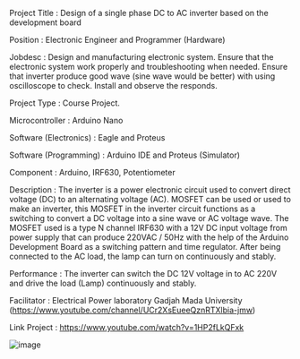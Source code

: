 Project Title			:	Design of a single phase DC to AC inverter based on the development board

Position			:	Electronic Engineer and Programmer (Hardware)

Jobdesc	:	Design and manufacturing electronic system. Ensure that the electronic system work properly and troubleshooting when needed. Ensure that inverter produce good wave (sine wave would be better) with using oscilloscope to check. Install and observe the responds.

Project Type	:	Course Project.

Microcontroller	:	Arduino Nano

Software (Electronics)	:	Eagle and Proteus

Software (Programming)	:	Arduino IDE and Proteus (Simulator)

Component	:	Arduino, IRF630, Potentiometer

Description			 :	The inverter is a power electronic circuit used to convert direct voltage (DC) to an alternating voltage (AC). MOSFET can be used or used to make an inverter, this MOSFET in the inverter circuit functions as a switching to convert a DC voltage into a sine wave or AC voltage wave. The MOSFET used is a type N channel IRF630 with a 12V DC input voltage from power supply that can produce 220VAC / 50Hz with the help of the Arduino Development Board as a switching pattern and time regulator. After being connected to the AC load, the lamp can turn on continuously and stably.

Performance	:	The inverter can switch the DC 12V voltage in to AC 220V and drive the load (Lamp) continuously and stably.

Facilitator	:	Electrical Power laboratory Gadjah Mada University	(https://www.youtube.com/channel/UCr2XsEueeQznRTXlbia-jmw)

Link Project	:	https://www.youtube.com/watch?v=1HP2fLkQFxk

![image](https://user-images.githubusercontent.com/38468814/171310627-3b7ebc8e-b216-4398-926c-a94bf006b660.png)
